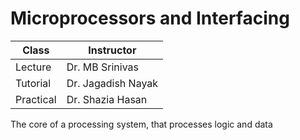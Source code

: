# Microprocessors and Interfacing

| Class     | Instructor         |
| --------- | ------------------ |
| Lecture   | Dr. MB Srinivas    |
| Tutorial  | Dr. Jagadish Nayak |
| Practical | Dr. Shazia Hasan   |

The core of a processing system, that processes logic and data